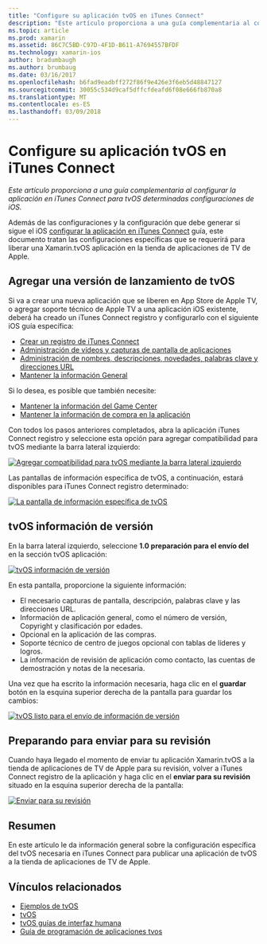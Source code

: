```yaml
---
title: "Configure su aplicación tvOS en iTunes Connect"
description: "Este artículo proporciona a una guía complementaria al configurar la aplicación en iTunes Connect para tvOS determinadas configuraciones de iOS."
ms.topic: article
ms.prod: xamarin
ms.assetid: 86C7C5BD-C97D-4F1D-B611-A7694557BFDF
ms.technology: xamarin-ios
author: bradumbaugh
ms.author: brumbaug
ms.date: 03/16/2017
ms.openlocfilehash: b6fad9eadbff272f86f9e426e3f6eb5d48847127
ms.sourcegitcommit: 30055c534d9caf5dffcfdeafd6f08e666fb870a8
ms.translationtype: MT
ms.contentlocale: es-ES
ms.lasthandoff: 03/09/2018
---
```

# <a name="configure-your-tvos-app-in-itunes-connect"></a>Configure su aplicación tvOS en iTunes Connect

_Este artículo proporciona a una guía complementaria al configurar la aplicación en iTunes Connect para tvOS determinadas configuraciones de iOS._


Además de las configuraciones y la configuración que debe generar si sigue el iOS [configurar la aplicación en iTunes Connect](~/ios/deploy-test/app-distribution/app-store-distribution/itunesconnect.md) guía, este documento tratan las configuraciones específicas que se requerirá para liberar una Xamarin.tvOS aplicación en la tienda de aplicaciones de TV de Apple.

<a name="Adding-a-tvOS-Release-Version" />

## <a name="adding-a-tvos-release-version"></a>Agregar una versión de lanzamiento de tvOS

Si va a crear una nueva aplicación que se liberen en App Store de Apple TV, o agregar soporte técnico de Apple TV a una aplicación iOS existente, deberá ha creado un iTunes Connect registro y configurarlo con el siguiente iOS guía específica:

- [Crear un registro de iTunes Connect](~/ios/deploy-test/app-distribution/app-store-distribution/itunesconnect.md#creating)
- [Administración de vídeos y capturas de pantalla de aplicaciones](~/ios/deploy-test/app-distribution/app-store-distribution/itunesconnect.md#managing)
- [Administración de nombres, descripciones, novedades, palabras clave y direcciones URL](~/ios/deploy-test/app-distribution/app-store-distribution/itunesconnect.md#metadata)
- [Mantener la información General](~/ios/deploy-test/app-distribution/app-store-distribution/itunesconnect.md#general)

Si lo desea, es posible que también necesite:

- [Mantener la información del Game Center](~/ios/deploy-test/app-distribution/app-store-distribution/itunesconnect.md#game-center)
- [Mantener la información de compra en la aplicación](~/ios/deploy-test/app-distribution/app-store-distribution/itunesconnect.md#iap)

Con todos los pasos anteriores completados, abra la aplicación iTunes Connect registro y seleccione esta opción para agregar compatibilidad para tvOS mediante la barra lateral izquierdo:

[![](itunes-connect-images/connect01.png "Agregar compatibilidad para tvOS mediante la barra lateral izquierdo")](itunes-connect-images/connect01.png#lightbox)

Las pantallas de información específica de tvOS, a continuación, estará disponibles para iTunes Connect registro determinado:

[![](itunes-connect-images/connect02.png "La pantalla de información específica de tvOS")](itunes-connect-images/connect02.png#lightbox)

<a name="tvOS-Version-Information" />

## <a name="tvos-version-information"></a>tvOS información de versión

En la barra lateral izquierdo, seleccione **1.0 preparación para el envío del** en la sección tvOS aplicación:

[![](itunes-connect-images/connect03.png "tvOS información de versión")](itunes-connect-images/connect03.png#lightbox)

En esta pantalla, proporcione la siguiente información:

- El necesario capturas de pantalla, descripción, palabras clave y las direcciones URL.
- Información de aplicación general, como el número de versión, Copyright y clasificación por edades.
- Opcional en la aplicación de las compras.
- Soporte técnico de centro de juegos opcional con tablas de líderes y logros.
- La información de revisión de aplicación como contacto, las cuentas de demostración y notas de la necesaria.

Una vez que ha escrito la información necesaria, haga clic en el **guardar** botón en la esquina superior derecha de la pantalla para guardar los cambios:

[![](itunes-connect-images/connect04.png "tvOS listo para el envío de información de versión")](itunes-connect-images/connect04.png#lightbox)

<a name="Submitting-for-Review" />

## <a name="preparing-to-submit-for-review"></a>Preparando para enviar para su revisión

Cuando haya llegado el momento de enviar tu aplicación Xamarin.tvOS a la tienda de aplicaciones de TV de Apple para su revisión, volver a iTunes Connect registro de la aplicación y haga clic en el **enviar para su revisión** situado en la esquina superior derecha de la pantalla:

[![](itunes-connect-images/connect05.png "Enviar para su revisión")](itunes-connect-images/connect05.png#lightbox)

<a name="Summary" />

## <a name="summary"></a>Resumen

En este artículo le da información general sobre la configuración específica del tvOS necesaria en iTunes Connect para publicar una aplicación de tvOS a la tienda de aplicaciones de TV de Apple.



## <a name="related-links"></a>Vínculos relacionados

- [Ejemplos de tvOS](https://developer.xamarin.com/samples/tvos/all/)
- [tvOS](https://developer.apple.com/tvos/)
- [tvOS guías de interfaz humana](https://developer.apple.com/tvos/human-interface-guidelines/)
- [Guía de programación de aplicaciones tvos](https://developer.apple.com/library/prerelease/tvos/documentation/General/Conceptual/AppleTV_PG/)
